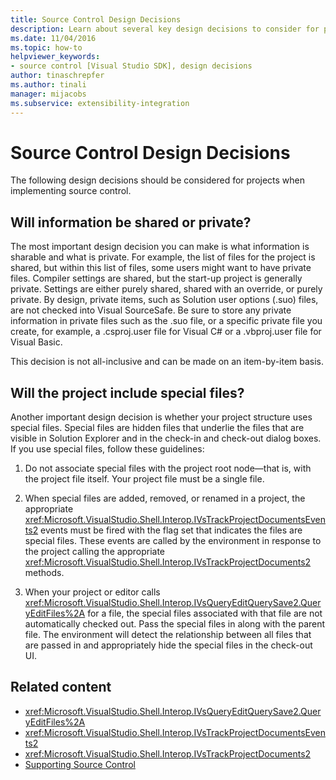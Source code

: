 ```yaml
---
title: Source Control Design Decisions
description: Learn about several key design decisions to consider for projects when implementing source control.
ms.date: 11/04/2016
ms.topic: how-to
helpviewer_keywords:
- source control [Visual Studio SDK], design decisions
author: tinaschrepfer
ms.author: tinali
manager: mijacobs
ms.subservice: extensibility-integration
---
```

# Source Control Design Decisions

The following design decisions should be considered for projects when implementing source control.

## Will information be shared or private?
 The most important design decision you can make is what information is sharable and what is private. For example, the list of files for the project is shared, but within this list of files, some users might want to have private files. Compiler settings are shared, but the start-up project is generally private. Settings are either purely shared, shared with an override, or purely private. By design, private items, such as Solution user options (.suo) files, are not checked into Visual SourceSafe. Be sure to store any private information in private files such as the .suo file, or a specific private file you create, for example, a .csproj.user file for Visual C# or a .vbproj.user file for Visual Basic.

 This decision is not all-inclusive and can be made on an item-by-item basis.

## Will the project include special files?
 Another important design decision is whether your project structure uses special files. Special files are hidden files that underlie the files that are visible in Solution Explorer and in the check-in and check-out dialog boxes. If you use special files, follow these guidelines:

1. Do not associate special files with the project root node—that is, with the project file itself. Your project file must be a single file.

2. When special files are added, removed, or renamed in a project, the appropriate <xref:Microsoft.VisualStudio.Shell.Interop.IVsTrackProjectDocumentsEvents2> events must be fired with the flag set that indicates the files are special files. These events are called by the environment in response to the project calling the appropriate <xref:Microsoft.VisualStudio.Shell.Interop.IVsTrackProjectDocuments2> methods.

3. When your project or editor calls <xref:Microsoft.VisualStudio.Shell.Interop.IVsQueryEditQuerySave2.QueryEditFiles%2A> for a file, the special files associated with that file are not automatically checked out. Pass the special files in along with the parent file. The environment will detect the relationship between all files that are passed in and appropriately hide the special files in the check-out UI.

## Related content
- <xref:Microsoft.VisualStudio.Shell.Interop.IVsQueryEditQuerySave2.QueryEditFiles%2A>
- <xref:Microsoft.VisualStudio.Shell.Interop.IVsTrackProjectDocumentsEvents2>
- <xref:Microsoft.VisualStudio.Shell.Interop.IVsTrackProjectDocuments2>
- [Supporting Source Control](../../extensibility/internals/supporting-source-control.md)
